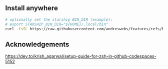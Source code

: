 ## Install anywhere

```sh
# optionally set the starship BIN_DIR (example):
# export STARSHIP_BIN_DIR="${HOME}/.local/bin"
curl -fsSL https://raw.githubusercontent.com/andreswebs/features/refs/heads/main/src/zsh-starship/install.sh | sh
```

## Acknowledgements

<https://dev.to/krish_agarwal/setup-guide-for-zsh-in-github-codespaces-5152>
